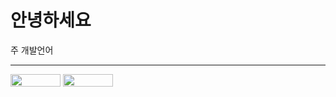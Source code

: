 # 안녕하세요
주 개발언어
<hr>

<img width=80 height=20 src="https://img.shields.io/badge/python-3670AB?style=for-the-badge&logo=python&logoColor=FFFFFF">
<img width=80 height=20 src="https://img.shields.io/badge/javascript-%23323330.svg?style=for-the-badge&logo=javascript&logoColor=%23F7DF1E">

